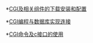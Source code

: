 
*[CGI及相关组件的下载安装和配置](./CGI及相关组件的下载安装和配置.md)

*[CGI编程与数据库实现连接](./CGI编程与数据库实现连接.md)

*[CGI命令及c接口的使用](./CGI命令及C接口的使用.md)
